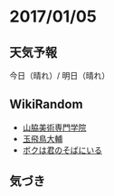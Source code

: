 # 2017/01/05

## 天気予報

今日（晴れ）/ 明日（晴れ）

## WikiRandom

* [山脇美術専門学院](https://ja.wikipedia.org/wiki/%E5%B1%B1%E8%84%87%E7%BE%8E%E8%A1%93%E5%B0%82%E9%96%80%E5%AD%A6%E9%99%A2)
* [玉飛鳥大輔](https://ja.wikipedia.org/wiki/%E7%8E%89%E9%A3%9B%E9%B3%A5%E5%A4%A7%E8%BC%94)
* [ボクは君のそばにいる](https://ja.wikipedia.org/wiki/%E3%83%9C%E3%82%AF%E3%81%AF%E5%90%9B%E3%81%AE%E3%81%9D%E3%81%B0%E3%81%AB%E3%81%84%E3%82%8B)

## 気づき

